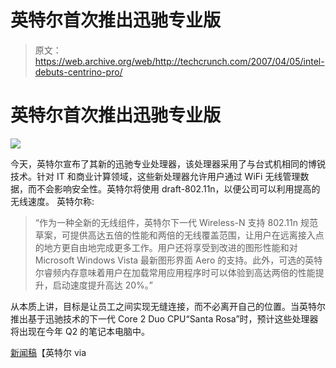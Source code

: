 # 英特尔首次推出迅驰专业版

> 原文：<https://web.archive.org/web/http://techcrunch.com/2007/04/05/intel-debuts-centrino-pro/>

# 英特尔首次推出迅驰专业版

![](img/5483c420ffa6e4a84abf79da4ea539fc.png)

今天，英特尔宣布了其新的迅驰专业处理器，该处理器采用了与台式机相同的博锐技术。针对 IT 和商业计算领域，这些新处理器允许用户通过 WiFi 无线管理数据，而不会影响安全性。英特尔将使用 draft-802.11n，以便公司可以利用提高的无线速度。
英特尔称:

> “作为一种全新的无线组件，英特尔下一代 Wireless-N 支持 802.11n 规范草案，可提供高达五倍的性能和两倍的无线覆盖范围，让用户在远离接入点的地方更自由地完成更多工作。用户还将享受到改进的图形性能和对 Microsoft Windows Vista 最新图形界面 Aero 的支持。此外，可选的英特尔睿频内存意味着用户在加载常用应用程序时可以体验到高达两倍的性能提升，启动速度提升高达 20%。”

从本质上讲，目标是让员工之间实现无缝连接，而不必离开自己的位置。当英特尔推出基于迅驰技术的下一代 Core 2 Duo CPU“Santa Rosa”时，预计这些处理器将出现在今年 Q2 的笔记本电脑中。

[新闻稿](https://web.archive.org/web/20130628151011/http://www.intel.com/pressroom/archive/releases/20070404comp.htm?iid=pr1_releasepri_20070404m)【英特尔 via